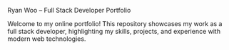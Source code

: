 Ryan Woo – Full Stack Developer Portfolio

Welcome to my online portfolio! This repository showcases my work as a full stack developer, highlighting my skills, projects, and experience with modern web technologies.
